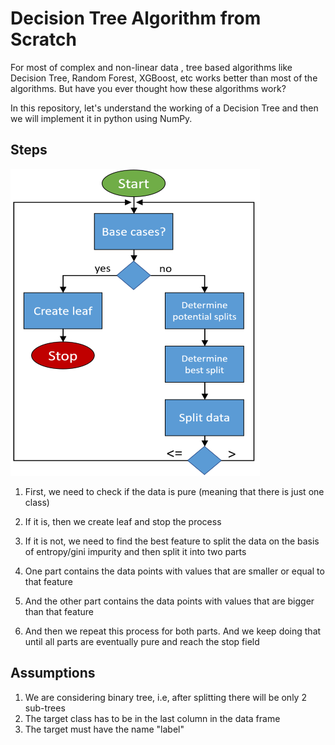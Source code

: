 # Decision Tree Algorithm from Scratch
For most of complex and non-linear data , tree based algorithms like Decision Tree, Random Forest, XGBoost, etc works better than most of the algorithms. But have you ever thought how these algorithms work?

In this repository, let's understand the working of a Decision Tree and then we will implement it in python using NumPy.

## Steps

<img src="https://github.com/jyoti0225/ML-Algorithms-from-Scratch/blob/master/Decision%20Tree/flowchart_decision_tree11.png"></img>

1. First, we need to check if the data is pure (meaning that there is just one class)

2. If it is, then we create leaf and stop the process

3. If it is not, we need to find the best feature to split the data on the basis of entropy/gini impurity and then split it into two parts

4. One part contains the data points with values that are smaller or equal to that feature

5. And the other part contains the data points with values that are bigger than that feature

6. And then we repeat this process for both parts. And we keep doing that until all parts are eventually pure and reach the stop field


## Assumptions
1. We are considering binary tree, i.e, after splitting there will be only 2 sub-trees
2. The target class has to be in the last column in the data frame
3. The target must have the name "label"
